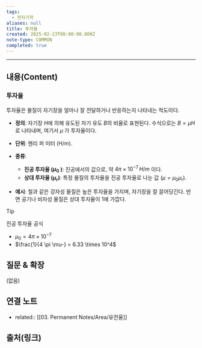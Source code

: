 ```yaml
---
tags:
  - 전자기학
aliases: null
title: 투자율
created: 2025-02-23T00:00:00.000Z
note-type: COMMON
completed: true
---
```


---

## 내용(Content)

### 투자율

투자율은 물질이 자기장을 얼마나 잘 전달하거나 반응하는지 나타내는 척도이다.

- **정의**: 자기장 $H$에 의해 유도된 자기 유도  $B$의 비율로 표현된다. 수식으로는 $B = \mu H$로 나타내며, 여기서 $\mu$ 가 투자율이다.
  
- **단위**: 헨리 퍼 미터 (H/m).
  
- **종류**:  
    - **진공 투자율 ($\mu_0$ ​)**: 진공에서의 값으로, 약 $4\pi \times 10^{-7} \, H/m$ 이다.
    - **상대 투자율 ($\mu_r$​)**: 특정 물질의 투자율을 진공 투자율로 나눈 값 ($\mu = \mu_0 \mu_r$ ​).
  
- **예시**: 철과 같은 강자성 물질은 높은 투자율을 가지며, 자기장을 잘 끌어당긴다. 반면 공기나 비자성 물질은 상대 투자율이 1에 가깝다.

>[!tip]
>진공 투자율 공식
>- $\mu_{0} = 4\pi \times 10^{-7}$
>- $\frac{1}{4 \pi \mu-} = 6.33 \times 10^4$


## 질문 & 확장

(없음)

## 연결 노트

- related:: [[03. Permanent Notes/Area/유전율]]

## 출처(링크)






